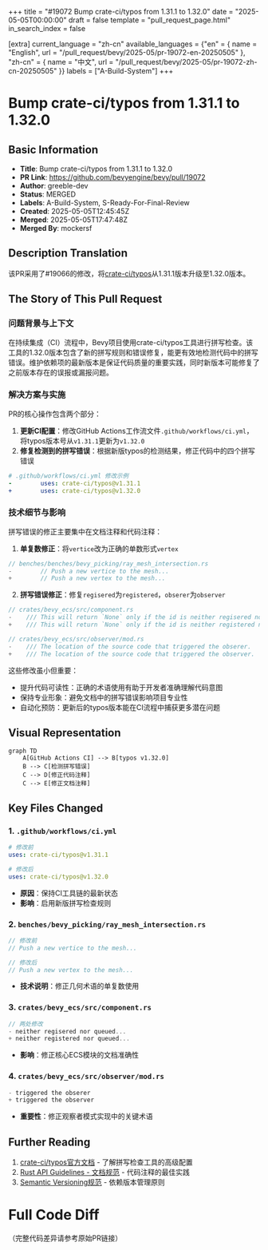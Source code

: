 +++
title = "#19072 Bump crate-ci/typos from 1.31.1 to 1.32.0"
date = "2025-05-05T00:00:00"
draft = false
template = "pull_request_page.html"
in_search_index = false

[extra]
current_language = "zh-cn"
available_languages = {"en" = { name = "English", url = "/pull_request/bevy/2025-05/pr-19072-en-20250505" }, "zh-cn" = { name = "中文", url = "/pull_request/bevy/2025-05/pr-19072-zh-cn-20250505" }}
labels = ["A-Build-System"]
+++

# Bump crate-ci/typos from 1.31.1 to 1.32.0

## Basic Information
- **Title**: Bump crate-ci/typos from 1.31.1 to 1.32.0
- **PR Link**: https://github.com/bevyengine/bevy/pull/19072
- **Author**: greeble-dev
- **Status**: MERGED
- **Labels**: A-Build-System, S-Ready-For-Final-Review
- **Created**: 2025-05-05T12:45:45Z
- **Merged**: 2025-05-05T17:47:48Z
- **Merged By**: mockersf

## Description Translation
该PR采用了#19066的修改，将[crate-ci/typos](https://github.com/crate-ci/typos)从1.31.1版本升级至1.32.0版本。

## The Story of This Pull Request

### 问题背景与上下文
在持续集成（CI）流程中，Bevy项目使用crate-ci/typos工具进行拼写检查。该工具的1.32.0版本包含了新的拼写规则和错误修复，能更有效地检测代码中的拼写错误。维护依赖项的最新版本是保证代码质量的重要实践，同时新版本可能修复了之前版本存在的误报或漏报问题。

### 解决方案与实施
PR的核心操作包含两个部分：
1. **更新CI配置**：修改GitHub Actions工作流文件`.github/workflows/ci.yml`，将typos版本号从`v1.31.1`更新为`v1.32.0`
2. **修复检测到的拼写错误**：根据新版typos的检测结果，修正代码中的四个拼写错误

```yaml
# .github/workflows/ci.yml 修改示例
-        uses: crate-ci/typos@v1.31.1
+        uses: crate-ci/typos@v1.32.0
```

### 技术细节与影响
拼写错误的修正主要集中在文档注释和代码注释：
1. **单复数修正**：将`vertice`改为正确的单数形式`vertex`
```rust
// benches/benches/bevy_picking/ray_mesh_intersection.rs
-        // Push a new vertice to the mesh...
+        // Push a new vertex to the mesh...
```
2. **拼写错误修正**：修复`regisered`为`registered`，`obserer`为`observer`
```rust
// crates/bevy_ecs/src/component.rs
-    /// This will return `None` only if the id is neither regisered nor queued...
+    /// This will return `None` only if the id is neither registered nor queued...

// crates/bevy_ecs/src/observer/mod.rs
-    /// The location of the source code that triggered the obserer.
+    /// The location of the source code that triggered the observer.
```

这些修改虽小但重要：
- 提升代码可读性：正确的术语使用有助于开发者准确理解代码意图
- 保持专业形象：避免文档中的拼写错误影响项目专业性
- 自动化预防：更新后的typos版本能在CI流程中捕获更多潜在问题

## Visual Representation

```mermaid
graph TD
    A[GitHub Actions CI] --> B[typos v1.32.0]
    B --> C[检测拼写错误]
    C --> D[修正代码注释]
    C --> E[修正文档注释]
```

## Key Files Changed

### 1. `.github/workflows/ci.yml`
```yaml
# 修改前
uses: crate-ci/typos@v1.31.1

# 修改后
uses: crate-ci/typos@v1.32.0
```
- **原因**：保持CI工具链的最新状态
- **影响**：启用新版拼写检查规则

### 2. `benches/bevy_picking/ray_mesh_intersection.rs`
```rust
// 修改前
// Push a new vertice to the mesh...

// 修改后
// Push a new vertex to the mesh...
```
- **技术说明**：修正几何术语的单复数使用

### 3. `crates/bevy_ecs/src/component.rs`
```rust
// 两处修改
- neither regisered nor queued...
+ neither registered nor queued...
```
- **影响**：修正核心ECS模块的文档准确性

### 4. `crates/bevy_ecs/src/observer/mod.rs`
```rust
- triggered the obserer
+ triggered the observer
```
- **重要性**：修正观察者模式实现中的关键术语

## Further Reading
1. [crate-ci/typos官方文档](https://github.com/crate-ci/typos) - 了解拼写检查工具的高级配置
2. [Rust API Guidelines - 文档规范](https://rust-lang.github.io/api-guidelines/documentation.html) - 代码注释的最佳实践
3. [Semantic Versioning规范](https://semver.org/) - 依赖版本管理原则

# Full Code Diff
（完整代码差异请参考原始PR链接）
